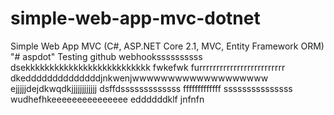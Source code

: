 # simple-web-app-mvc-dotnet
Simple Web App MVC (C#, ASP.NET Core 2.1, MVC, Entity Framework ORM)
"# aspdot" 
Testing github webhookssssssssss
dsekkkkkkkkkkkkkkkkkkkkkkkkkk
fwkefwk
furrrrrrrrrrrrrrrrrrrrrrrrr
dkeddddddddddddddjnkwenjwwwwwwwwwwwwwwwwwww
ejjjjjdejdkwqdkjjjjjjjjjjjj
dsffdsssssssssssss
fffffffffffff
sssssssssssssss
wudhefhkeeeeeeeeeeeeeee
eddddddklf
jnfnfn
